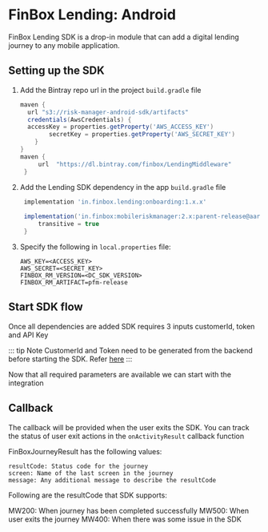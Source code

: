 # FinBox Lending: Android

FinBox Lending SDK is a drop-in module that can add a digital lending journey to any mobile application.

## Setting up the SDK

1. Add the Bintray repo url in the project `build.gradle` file
   ```groovy
   maven {
     url "s3://risk-manager-android-sdk/artifacts"
     credentials(AwsCredentials) {
     accessKey = properties.getProperty('AWS_ACCESS_KEY')
           secretKey = properties.getProperty('AWS_SECRET_KEY')
       }
   }
   maven {
        url  "https://dl.bintray.com/finbox/LendingMiddleware"
    }
   ```
2. Add the Lending SDK dependency in the app `build.gradle` file

   ```groovy
    implementation 'in.finbox.lending:onboarding:1.x.x'
    
    implementation('in.finbox:mobileriskmanager:2.x:parent-release@aar') {
        transitive = true
    }
   ```

3. Specify the following in `local.properties` file:
   ```
   AWS_KEY=<ACCESS_KEY>
   AWS_SECRET=<SECRET_KEY>
   FINBOX_RM_VERSION=<DC_SDK_VERSION>
   FINBOX_RM_ARTIFACT=pfm-release
   ```

## Start SDK flow

Once all dependencies are added SDK requires 3 inputs customerId, token and API Key

::: tip Note
CustomerId and Token need to be generated from the backend before starting the SDK. Refer [here](/middleware/sourcing-rest-api.html#get-eligibility)
:::

Now that all required parameters are available we can start with the integration

<CodeSwitcher :languages="{kotlin:'Kotlin',java:'Java'}">
<template v-slot:kotlin>

```kotlin
val REQUEST_CODE_ONBOARDING = 101
FinBoxLending.Builder(context, REQUEST_CODE_ONBOARDING)
    .setCustomerId(<customer_id>)
    .setFinBoxApiKey(<api_key_provided>)
    .setUserToken(<user_token>)
    .build()

startActivityForResult(
    builder.getLendingIntent(context),
    REQUEST_CODE_ONBOARDING
)
```

</template>
<template v-slot:java>

```java
private String REQUEST_CODE_ONBOARDING = 101;
FinBoxLending builder = FinBoxLending.Builder(context, REQUEST_CODE_ONBOARDING)
    .setCustomerId(<customer_id>)
    .setFinBoxApiKey(<api_key_provided>)
    .setUserToken(<user_token>)
    .build();

startActivityForResult(
 builder.getLendingIntent(getContext()),
 REQUEST_CODE_ONBOARDING
)

```

</template>
</CodeSwitcher>

## Callback

The callback will be provided when the user exits the SDK. You can track the status of user exit actions in the `onActivityResult` callback function

<CodeSwitcher :languages="{kotlin:'Kotlin',java:'Java'}">
<template v-slot:kotlin>

```kotlin
override fun onActivityResult(requestCode: Int, resultCode: Int, data: Intent?) {
    super.onActivityResult(requestCode, resultCode, data)
    if (requestCode == REQUEST_CODE_ONBOARDING) {
        val result = data.extras.getParcelable<FinBoxJourneyResult>(FINBOX_JOURNEY_RESULT)
        //Callback when user exits the flow, intent data has information holding users state
    }
    
}
```

</template>
<template v-slot:java>

```java
@Override
private void onActivityResult(int requestCode, int resultCode, Intent data) {
    super.onActivityResult(requestCode, resultCode, data);
    if (requestCode == REQUEST_CODE_ONBOARDING) {
        if (resultCode == FinBoxLendingConstants.RESULT_EXIT) {
            //Callback when user exits the flow, intent data has information holding users state
            FinBoxJourneyResult result = data.getExtras().getParcelable(FinBoxLendingConstants.FINBOX_JOURNEY_RESULT); //Contains status of the journey
        }
    }
}
```

</template>
</CodeSwitcher>

FinBoxJourneyResult has the following values:

```
resultCode: Status code for the journey
screen: Name of the last screen in the journey
message: Any additional message to describe the resultCode
```
  
Following are the resultCode that SDK supports:

MW200: When journey has been completed successfully
MW500: When user exits the journey
MW400: When there was some issue in the SDK

 
